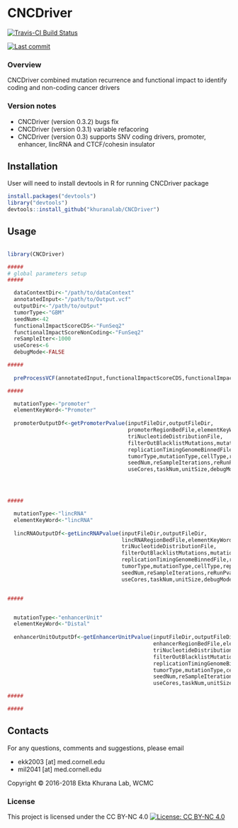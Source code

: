 # CNCDriver

[![Travis-CI Build Status](https://travis-ci.org/mil2041/CNCDriver.svg?branch=master)](https://travis-ci.org/mil2041/CNCDriver)

[![Last commit ](https://img.shields.io/github/last-commit/mil2041/CNCDriver.svg)]()

### Overview

CNCDriver combined mutation recurrence and functional impact to identify coding and non-coding cancer drivers

### Version notes

* CNCDriver (version 0.3.2) bugs fix
* CNCDriver (version 0.3.1) variable refacoring 
* CNCDriver (version 0.3) supports SNV coding drivers, promoter, enhancer, lincRNA and CTCF/cohesin insulator   




## Installation
User will need to install devtools in R for running CNCDriver package

``` r
install.packages("devtools")
library("devtools")
devtools::install_github("khuranalab/CNCDriver")
```

## Usage

``` r

library(CNCDriver)

#####
# global parameters setup
#####

  dataContextDir<-"/path/to/dataContext"
  annotatedInput<-"/path/to/Output.vcf"
  outputDir<-"/path/to/output"
  tumorType<-"GBM"
  seedNum<-42
  functionalImpactScoreCDS<-"FunSeq2"
  functionalImpactScoreNonCoding<-"FunSeq2"
  reSampleIter<-1000
  useCores<-6
  debugMode<-FALSE

#####
  
  preProcessVCF(annotatedInput,functionalImpactScoreCDS,functionalImpactScoreNonCoding,outputDir,tumorType,useCores)

#####

  mutationType<-"promoter"
  elementKeyWord<-"Promoter"
  
  promoterOutputDf<-getPromoterPvalue(inputFileDir,outputFileDir,
                                      promoterRegionBedFile,elementKeyWord,
                                      triNucleotideDistributionFile,
                                      filterOutBlacklistMutations,mutationBlacklistFile,
                                      replicationTimingGenomeBinnedFile,replicationTimingElementBinnedFilePromoter,
                                      tumorType,mutationType,cellType,replicationTimingCutOff,
                                      seedNum,reSampleIterations,reRunPvalueCutOff,
                                      useCores,taskNum,unitSize,debugMode)




#####

  mutationType<-"lincRNA"
  elementKeyWord<-"lincRNA"
  
  lincRNAOutputDf<-getLincRNAPvalue(inputFileDir,outputFileDir,
                                    lincRNARegionBedFile,elementKeyWord,
                                    triNucleotideDistributionFile,
                                    filterOutBlacklistMutations,mutationBlacklistFile,
                                    replicationTimingGenomeBinnedFile,replicationTimingElementBinnedFileLincRNA,
                                    tumorType,mutationType,cellType,replicationTimingCutOff,
                                    seedNum,reSampleIterations,reRunPvalueCutOff,
                                    useCores,taskNum,unitSize,debugMode)


#####


  mutationType<-"enhancerUnit"
  elementKeyWord<-"Distal"
  
  enhancerUnitOutputDf<-getEnhancerUnitPvalue(inputFileDir,outputFileDir,
                                              enhancerRegionBedFile,elementKeyWord,
                                              triNucleotideDistributionFile,
                                              filterOutBlacklistMutations,mutationBlacklistFile,
                                              replicationTimingGenomeBinnedFile,replicationTimingElementBinnedFileEnhancer,
                                              tumorType,mutationType,cellType,replicationTimingCutOff,
                                              seedNum,reSampleIterations,reRunPvalueCutOff,
                                              useCores,taskNum,unitSize,debugMode)

#####

#####


```
## Contacts
For any questions, comments and suggestions, please email

* ekk2003 [at] med.cornell.edu 
* mil2041 [at] med.cornell.edu

Copyright © 2016-2018 Ekta Khurana Lab, WCMC

### License 
This project is licensed under the CC BY-NC 4.0 
[![License: CC BY-NC 4.0](https://licensebuttons.net/l/by-nc/4.0/80x15.png)](http://creativecommons.org/licenses/by-nc/4.0/)


